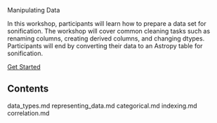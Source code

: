 Manipulating Data

In this workshop, participants will learn how to prepare a data set for sonification. The workshop will cover common cleaning tasks such as renaming columns, creating derived columns, and changing dtypes. Participants will end by converting their data to an Astropy table for sonification.

[Get Started](sections/installation.md)  

## Contents

data_types.md
representing_data.md
categorical.md
indexing.md
correlation.md
